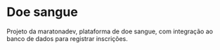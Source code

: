 <h1>Doe sangue</h1>

Projeto da maratonadev, plataforma de doe sangue, com integração ao banco de dados para registrar inscrições.
